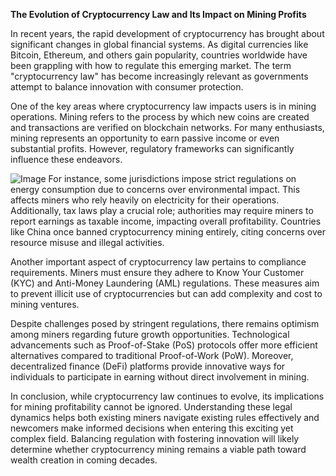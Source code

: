 **The Evolution of Cryptocurrency Law and Its Impact on Mining Profits**

In recent years, the rapid development of cryptocurrency has brought about significant changes in global financial systems. As digital currencies like Bitcoin, Ethereum, and others gain popularity, countries worldwide have been grappling with how to regulate this emerging market. The term "cryptocurrency law" has become increasingly relevant as governments attempt to balance innovation with consumer protection.

One of the key areas where cryptocurrency law impacts users is in mining operations. Mining refers to the process by which new coins are created and transactions are verified on blockchain networks. For many enthusiasts, mining represents an opportunity to earn passive income or even substantial profits. However, regulatory frameworks can significantly influence these endeavors.


![Image](https://github.com/user-attachments/assets/31692037-0104-4703-abd1-696b6a7dd41b)
For instance, some jurisdictions impose strict regulations on energy consumption due to concerns over environmental impact. This affects miners who rely heavily on electricity for their operations. Additionally, tax laws play a crucial role; authorities may require miners to report earnings as taxable income, impacting overall profitability. Countries like China once banned cryptocurrency mining entirely, citing concerns over resource misuse and illegal activities.

Another important aspect of cryptocurrency law pertains to compliance requirements. Miners must ensure they adhere to Know Your Customer (KYC) and Anti-Money Laundering (AML) regulations. These measures aim to prevent illicit use of cryptocurrencies but can add complexity and cost to mining ventures.

Despite challenges posed by stringent regulations, there remains optimism among miners regarding future growth opportunities. Technological advancements such as Proof-of-Stake (PoS) protocols offer more efficient alternatives compared to traditional Proof-of-Work (PoW). Moreover, decentralized finance (DeFi) platforms provide innovative ways for individuals to participate in earning without direct involvement in mining.

In conclusion, while cryptocurrency law continues to evolve, its implications for mining profitability cannot be ignored. Understanding these legal dynamics helps both existing miners navigate existing rules effectively and newcomers make informed decisions when entering this exciting yet complex field. Balancing regulation with fostering innovation will likely determine whether cryptocurrency mining remains a viable path toward wealth creation in coming decades.